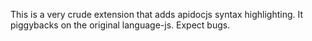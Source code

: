 This is a very crude extension that adds apidocjs syntax highlighting.
It piggybacks on the original language-js. Expect bugs.
